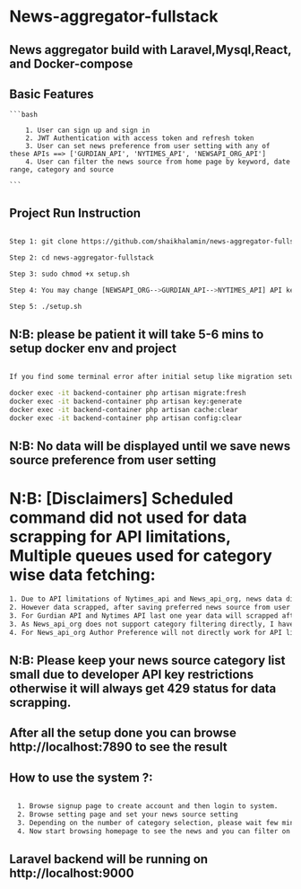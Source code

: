 # News-aggregator-fullstack

## News aggregator build with Laravel,Mysql,React, and Docker-compose

## Basic Features
    ```bash
        
        1. User can sign up and sign in
        2. JWT Authentication with access token and refresh token
        3. User can set news preference from user setting with any of these APIs ==> ['GURDIAN_API', 'NYTIMES_API', 'NEWSAPI_ORG_API']
        4. User can filter the news source from home page by keyword, date range, category and source
       
    ```
## Project Run Instruction

```bash

Step 1: git clone https://github.com/shaikhalamin/news-aggregator-fullstack.git

Step 2: cd news-aggregator-fullstack

Step 3: sudo chmod +x setup.sh

Step 4: You may change [NEWSAPI_ORG-->GURDIAN_API-->NYTIMES_API] API keys from .env.example but default key will also works from setup

Step 5: ./setup.sh


```
## N:B: please be patient it will take 5-6 mins to setup docker env and project

```bash

If you find some terminal error after initial setup like migration setup error, please run below commands manually to finish initial setup:

docker exec -it backend-container php artisan migrate:fresh
docker exec -it backend-container php artisan key:generate
docker exec -it backend-container php artisan cache:clear
docker exec -it backend-container php artisan config:clear

```

## N:B: No data will be displayed until we save news source preference from user setting

# N:B: [Disclaimers] Scheduled command did not used for data scrapping for API limitations, Multiple queues used for category wise data fetching: 

```bash
1. Due to API limitations of Nytimes_api and News_api_org, news data did not scrapped using any scheduled command.
2. However data scrapped, after saving preferred news source from user setting and finalized data scrapped using multiple queue setting from supervisor.
3. For Gurdian API and Nytimes API last one year data will scrapped after saving any of these two category.
3. As News_api_org does not support category filtering directly, I have used each category as a topic in News_api_org to store news
4. For News_api_org Author Preference will not directly work for API limitations.

```

## N:B: Please keep your news source category list small due to developer API key restrictions otherwise it will always get 429 status for data scrapping.

## After all the setup done you can browse http://localhost:7890 to see the result

## How to use the system ?:

```bash

  1. Browse signup page to create account and then login to system.
  2. Browse setting page and set your news source setting
  3. Depending on the number of category selection, please wait few minutes until the data scrapped get completed by queues. 
  4. Now start browsing homepage to see the news and you can filter on that data

```

## Laravel backend will be running on http://localhost:9000


